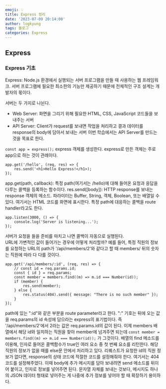 ```yaml
---
emoji: 💡
title: Express 정리
date: '2023-07-09 20:14:00'
author: logkyung
tags: 블로그
categories: Express
---
```


## Express
### Express 기초
Express: Node.js 환경에서 실행되는 서버 프로그램을 만들 때 사용하는 웹 프레임워크. 서버 프로그램에 필요한 최소한의 기능만 제공하기 때문에 전체적인 구조 설계는 개발자의 몫이다.

서버는 두 가지로 나뉜다.
- Web Server: 화면을 그리기 위해 필요한 HTML, CSS, JavaScript 코드들을 보내주는 서버
- API Server: Client가 request를 보내면 작업을 처리하고 결과 데이터를 response의 body에 담아서 보내는 서버
이번 학습에서는 API Server를 만드는 것을 목표로 한다.

`const app = express();`
express 객체를 생성한다. express로 만든 객체는 주로 app으로 하는 것이 관례이다.

```
app.get('/hello', (req, res) => {
	res.send('<h1>Hello Express!</h1>);
});
```
app.get(path, callback): 특정 path(여기서는 /hello)에 대해 들어온 요청과 응답을 다루는 콜백을 등록하는 함수이다.
res.send([body]): HTTP response를 보내는 response 객체의 메소드. 파라미터는 Buffer, String, 객체, Boolean, 또는 배열일 수 있다. 여기서는 HTML 코드를 화면에 표시한다.
특정 path에 대응하는 콜백을 route handler라고도 한다.

```
app.listen(3000, () => {
	console.log('Server is listening...');
});
```
서버가 요청을 들을 준비를 마치고 나면 콜백이 자동으로 실행된다.
<br>
URL에 가변적인 값이 들어가는 경우에 어떻게 처리할까?
예를 들어, 특정 직원의 정보를 요청하는 URL의 path가 '/api/members/2'와 같다고 할 때 members/ 뒤의 숫자는 직원에 따라 다 다를 것이다.
```
app.get('/api/members/:id', (req, res) => {
	// const id = req.params.id;
	const { id } = req.params;
	const member = members.find((m) => m.id === Number(id));
	if (member) {
		res.send(member);
	} else {
		res.status(404).send({ message: "There is no such member" });
	}
});
```
path에 있는 ":id"와 같은 부분을 route parameter라고 한다. ":" 기호는 뒤에 오는 값을 req.params의 id 속성에 담으라는 express의 표기법이다.
즉 '/api/members/2'에서 2라는 값은 req.params.id의 값이 된다.
이제 members 배열에서 해당 id와 일치하는 직원을 찾아 member에 넘겨주면 되는데 `const member = members.find((m) => m.id === Number(id));` 가 그것이다. 배열의 find 메소드를 이용해, 인자로 들어온 콜백함수가 true인 여러 요소 중 첫 번째 요소를 리턴한다.
해당 직원의 정보가 없을 때를 else문 안에서 처리하고 있다. 리퀘스트가 요청한 id의 직원 정보가 없다면, response의 상태 코드에 적절한 코드를 설정해줘야 한다. 여기서는 404 코드를 설정해주었다. 이때 body에 추가 메시지를 담아 보내려면 send 메소드를 뒤이어 붙이고, 인자로 정보를 넣어주면 된다. 문자열 자체를 보내는 것보다, 메시지도 하나의 JSON 데이터 형태로 넣어주는 게 나중에 추가 정보를 넣어야 할 때 확장하기 용이하다.
